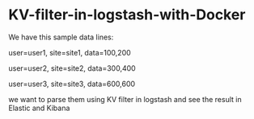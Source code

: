 # KV-filter-in-logstash-with-Docker

We have this sample data lines:

user=user1, site=site1, data=100,200 


user=user2, site=site2, data=300,400


user=user3, site=site3, data=600,600



we want to parse them using KV filter in logstash and see the result in Elastic and Kibana

